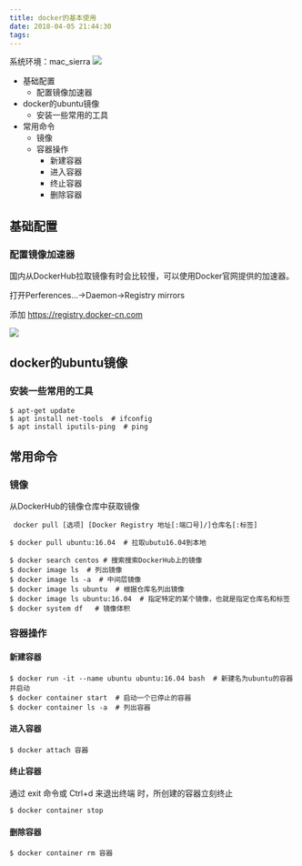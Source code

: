 ```yaml
---
title: docker的基本使用
date: 2018-04-05 21:44:30
tags:
---
```

系统环境：mac_sierra
![](http://cleland.oss-cn-beijing.aliyuncs.com/blog/img/figure_captions/waters-3084551_1920.jpg)

<!-- more -->

<!-- MarkdownTOC -->

- 基础配置
    - 配置镜像加速器
- docker的ubuntu镜像
    - 安装一些常用的工具
- 常用命令
    - 镜像
    - 容器操作
        - 新建容器
        - 进入容器
        - 终止容器
        - 删除容器

<!-- /MarkdownTOC -->


## 基础配置
### 配置镜像加速器
国内从DockerHub拉取镜像有时会比较慢，可以使用Docker官网提供的加速器。

打开Perferences...->Daemon->Registry mirrors

添加 https://registry.docker-cn.com

![](https://cleland.oss-cn-beijing.aliyuncs.com/blog/img/docker的基本使用/docker的基本使用_1.png)

## docker的ubuntu镜像
### 安装一些常用的工具
```
$ apt-get update
$ apt install net-tools  # ifconfig 
$ apt install iputils-ping  # ping
```


## 常用命令
### 镜像
从DockerHub的镜像仓库中获取镜像
```
 docker pull [选项] [Docker Registry 地址[:端口号]/]仓库名[:标签]
```

```
$ docker pull ubuntu:16.04  # 拉取ubutu16.04到本地
```


```
$ docker search centos # 搜索搜索DockerHub上的镜像
$ docker image ls  # 列出镜像
$ docker image ls -a  # 中间层镜像
$ docker image ls ubuntu  # 根据仓库名列出镜像
$ docker image ls ubuntu:16.04  # 指定特定的某个镜像，也就是指定仓库名和标签
$ docker system df   # 镜像体积
```

### 容器操作
#### 新建容器
```
$ docker run -it --name ubuntu ubuntu:16.04 bash  # 新建名为ubuntu的容器并启动
$ docker container start  # 启动一个已停止的容器
$ docker container ls -a  # 列出容器
```
 
#### 进入容器
```
$ docker attach 容器
```

#### 终止容器
通过 exit 命令或 Ctrl+d 来退出终端 时，所创建的容器立刻终止
```
$ docker container stop
```

#### 删除容器
```
$ docker container rm 容器
```
